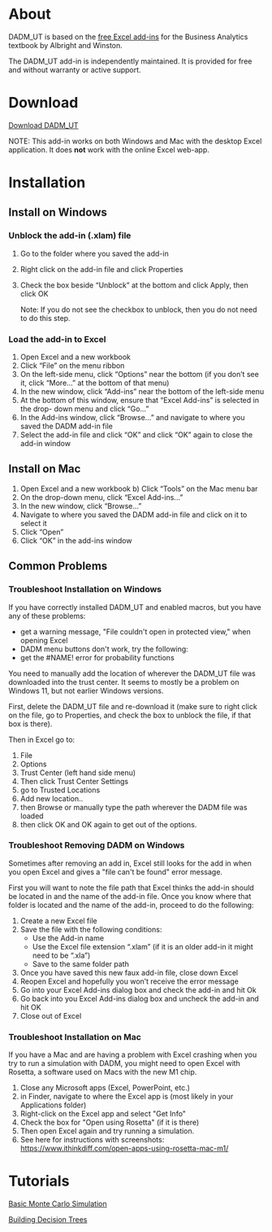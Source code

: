 # About

DADM_UT is based on the [free Excel add-ins](https://host.kelley.iu.edu/albrightbooks/Free_downloads.htm) for the Business Analytics textbook by Albright and Winston. 

The DADM_UT add-in is independently maintained. It is provided for free and without warranty or active support. 


# Download

[Download DADM_UT](https://github.com/TexDS/DADM_UT/releases/download/v3.2.1/DADM_UT.xlam)

NOTE: This add-in works on both Windows and Mac with the desktop Excel application. It does **not** work with the online Excel web-app.


# Installation

## Install on Windows

### Unblock the add-in (.xlam) file

1. Go to the folder where you saved the add-in
2. Right click on the add-in file and click Properties
3. Check the box beside “Unblock” at the bottom and click Apply, then click OK

      Note: If you do not see the checkbox to unblock, then you do not need to do this step.

### Load the add-in to Excel

1. Open Excel and a new workbook
2. Click “File” on the menu ribbon
3. On the left-side menu, click “Options” near the bottom (if you don’t see it, click “More...” at the bottom of that menu)
4. In the new window, click “Add-ins” near the bottom of the left-side menu
5. At the bottom of this window, ensure that “Excel Add-ins” is selected in the drop- down menu and click “Go...”
6. In the Add-ins window, click “Browse...” and navigate to where you saved the DADM add-in file
7. Select the add-in file and click “OK” and click “OK” again to close the add-in window

## Install on Mac

1. Open Excel and a new workbook b) Click “Tools” on the Mac menu bar
2. On the drop-down menu, click “Excel Add-ins...”
3. In the new window, click “Browse...”
4. Navigate to where you saved the DADM add-in file and click on it to select it
5. Click “Open”
6. Click “OK” in the add-ins window

## Common Problems
### Troubleshoot Installation on Windows

If you have correctly installed DADM_UT and enabled macros, but you have any of these problems:

- get a warning message, "File couldn't open in protected view," when opening Excel
- DADM menu buttons don't work, try the following:
- get the #NAME! error for probability functions

You need to manually add the location of wherever the DADM_UT file was downloaded into the trust center. It seems to mostly be a problem on Windows 11, but not earlier Windows versions.

First, delete the DADM_UT file and re-download it (make sure to right click on the file, go to Properties, and check the box to unblock the file, if that box is there).

Then in Excel go to:

1. File
2. Options
3. Trust Center (left hand side menu)
4. Then click Trust Center Settings
5. go to Trusted Locations
6. Add new location..
7. then Browse or manually type the path wherever the DADM file was loaded
8. then click OK and OK again to get out of the options.

### Troubleshoot Removing DADM on Windows

Sometimes after removing an add in, Excel still looks for the add in when you open Excel and gives a "file can't be found" error message.

First you will want to note the file path that Excel thinks the add-in should be located in and the name of the add-in file. Once you know where that folder is located and the name of the add-in, proceed to do the following:

1. Create a new Excel file
2. Save the file with the following conditions:
      - Use the Add-in name
      - Use the Excel file extension “.xlam” (if it is an older add-in it might need to be “.xla”)
      - Save to the same folder path
3. Once you have saved this new faux add-in file, close down Excel
4. Reopen Excel and hopefully you won’t receive the error message
5. Go into your Excel Add-ins dialog box and check the add-in and hit Ok
6. Go back into you Excel Add-ins dialog box and uncheck the add-in and hit OK
7. Close out of Excel

### Troubleshoot Installation on Mac

If you have a Mac and are having a problem with Excel crashing when you try to run a simulation with DADM, you might need to open Excel with Rosetta, a software used on Macs with the new M1 chip.

1. Close any Microsoft apps (Excel, PowerPoint, etc.)
2. in Finder, navigate to where the Excel app is (most likely in your Applications folder)
3. Right-click on the Excel app and select "Get Info"
4. Check the box for "Open using Rosetta" (if it is there)
5. Then open Excel again and try running a simulation.
6. See here for instructions with screenshots: https://www.ithinkdiff.com/open-apps-using-rosetta-mac-m1/

# Tutorials

[Basic Monte Carlo Simulation](https://youtu.be/F4V6cRiI1tE)

[Building Decision Trees](https://youtu.be/O-ZQ8p5cSHA)


